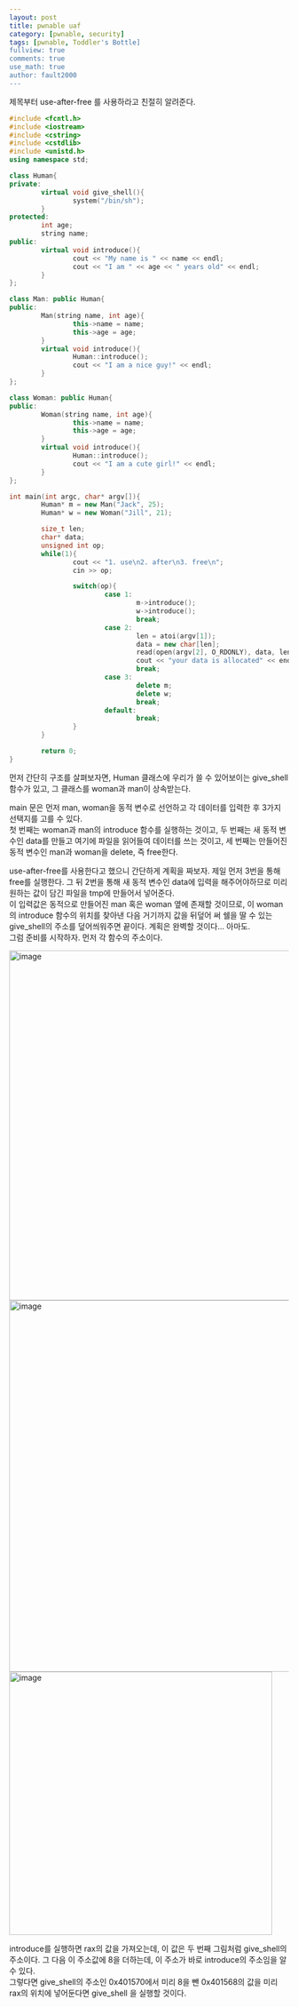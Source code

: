 ```yaml
---
layout: post
title: pwnable uaf
category: [pwnable, security]
tags: [pwnable, Toddler's Bottle]
fullview: true
comments: true
use_math: true
author: fault2000
---
```


제목부터 use-after-free 를 사용하라고 친절히 알려준다.  

```c++
#include <fcntl.h>
#include <iostream> 
#include <cstring>
#include <cstdlib>
#include <unistd.h>
using namespace std;

class Human{
private:
        virtual void give_shell(){
                system("/bin/sh");
        }
protected:
        int age;
        string name;
public:
        virtual void introduce(){
                cout << "My name is " << name << endl;
                cout << "I am " << age << " years old" << endl;
        }
};

class Man: public Human{
public:
        Man(string name, int age){
                this->name = name;
                this->age = age;
        }
        virtual void introduce(){
                Human::introduce();
                cout << "I am a nice guy!" << endl;
        }
};

class Woman: public Human{
public:
        Woman(string name, int age){
                this->name = name;
                this->age = age;
        }
        virtual void introduce(){
                Human::introduce();
                cout << "I am a cute girl!" << endl;
        }
};

int main(int argc, char* argv[]){
        Human* m = new Man("Jack", 25);
        Human* w = new Woman("Jill", 21);

        size_t len;
        char* data;
        unsigned int op;
        while(1){
                cout << "1. use\n2. after\n3. free\n";
                cin >> op;

                switch(op){
                        case 1:
                                m->introduce();
                                w->introduce();
                                break;
                        case 2:
                                len = atoi(argv[1]);
                                data = new char[len];
                                read(open(argv[2], O_RDONLY), data, len);
                                cout << "your data is allocated" << endl;
                                break;
                        case 3:
                                delete m;
                                delete w;
                                break;
                        default:
                                break;
                }
        }

        return 0;
}
```

 먼저 간단히 구조를 살펴보자면, Human 클래스에 우리가 쓸 수 있어보이는 give_shell 함수가 있고, 그 클래스를 woman과 man이 상속받는다.  

 main 문은 먼저 man, woman을 동적 변수로 선언하고 각 데이터를 입력한 후 3가지 선택지를 고를 수 있다.  
 첫 번째는 woman과 man의 introduce 함수를 실행하는 것이고, 두 번째는 새 동적 변수인 data를 만들고 여기에 파일을 읽어들여 데이터를 쓰는 것이고, 세 번째는 만들어진 동적 변수인 man과 woman을 delete, 즉 free한다.  

 use-after-free를 사용한다고 했으니 간단하게 계획을 짜보자. 제일 먼저 3번을 통해 free를 실행한다. 그 뒤 2번을 통해 새 동적 변수인 data에 입력을 해주어야하므로 미리 원하는 값이 담긴 파일을 tmp에 만들어서 넣어준다.  
 이 입력값은 동적으로 만들어진 man 혹은 woman 옆에 존재할 것이므로, 이 woman의 introduce 함수의 위치를 찾아낸 다음 거기까지 값을 뒤덮어 써 쉘을 딸 수 있는 give_shell의 주소를 덮어씌워주면 끝이다. 계획은 완벽할 것이다... 아마도.  
 그럼 준비를 시작하자. 먼저 각 함수의 주소이다.  

 <img width="630" alt="image" src="https://user-images.githubusercontent.com/73513005/195449193-0ef05852-5ca0-4029-a771-24330d6279f5.png">

 <img width="669" alt="image" src="https://user-images.githubusercontent.com/73513005/195456697-658263d7-2e47-491b-beb5-db9b6a4ea7b6.png">

 <img width="474" alt="image" src="https://user-images.githubusercontent.com/73513005/195459443-b59d47d3-4a43-4a6a-9c9c-0f7d350d73e2.png">

 introduce를 실행하면 rax의 값을 가져오는데, 이 값은 두 번째 그림처럼 give_shell의 주소이다. 그 다음 이 주소값에 8을 더하는데, 이 주소가 바로 introduce의 주소임을 알 수 있다.  
 그렇다면 give_shell의 주소인 0x401570에서 미리 8을 뺀 0x401568의 값을 미리 rax의 위치에 넣어둔다면 give_shell 을 실행할 것이다.  

 